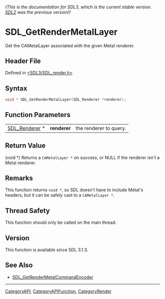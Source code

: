 ###### (This is the documentation for SDL3, which is the current stable version. [SDL2](https://wiki.libsdl.org/SDL2/) was the previous version!)
# SDL_GetRenderMetalLayer

Get the CAMetalLayer associated with the given Metal renderer.

## Header File

Defined in [<SDL3/SDL_render.h>](https://github.com/libsdl-org/SDL/blob/main/include/SDL3/SDL_render.h)

## Syntax

```c
void * SDL_GetRenderMetalLayer(SDL_Renderer *renderer);
```

## Function Parameters

|                                |              |                        |
| ------------------------------ | ------------ | ---------------------- |
| [SDL_Renderer](SDL_Renderer) * | **renderer** | the renderer to query. |

## Return Value

(void *) Returns a `CAMetalLayer *` on success, or NULL if the renderer
isn't a Metal renderer.

## Remarks

This function returns `void *`, so SDL doesn't have to include Metal's
headers, but it can be safely cast to a `CAMetalLayer *`.

## Thread Safety

This function should only be called on the main thread.

## Version

This function is available since SDL 3.1.3.

## See Also

- [SDL_GetRenderMetalCommandEncoder](SDL_GetRenderMetalCommandEncoder)

----
[CategoryAPI](CategoryAPI), [CategoryAPIFunction](CategoryAPIFunction), [CategoryRender](CategoryRender)

